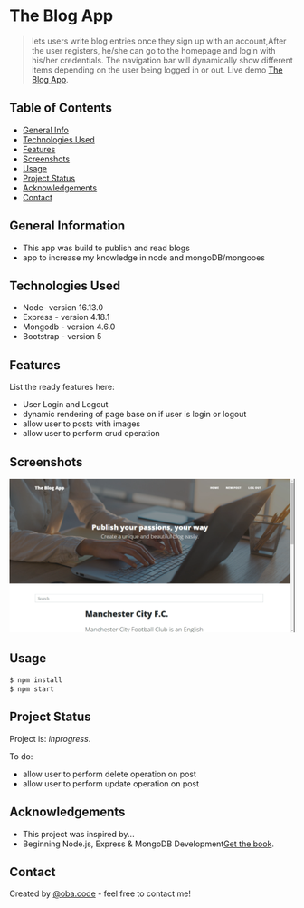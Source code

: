 # The Blog App
> lets users write blog entries once they sign up with an account,After the user registers, he/she can go to the homepage and login with his/her credentials. The navigation
 bar will dynamically show different items depending on the user being logged in or out.
> Live demo [The Blog App](https://vast-coast-06462.herokuapp.com/). <!-- If you have the project hosted somewhere, include the link here. -->

## Table of Contents
* [General Info](#general-information)
* [Technologies Used](#technologies-used)
* [Features](#features)
* [Screenshots](#screenshots)
* [Usage](#usage)
* [Project Status](#project-status)
* [Acknowledgements](#acknowledgements)
* [Contact](#contact)
<!-- * [License](#license) -->


## General Information
- This app was build to publish and read blogs 
- app to increase my knowledge in node and mongoDB/mongooes
<!-- You don't have to answer all the questions - just the ones relevant to your project. -->


## Technologies Used
* Node- version 16.13.0
* Express - version 4.18.1
* Mongodb - version 4.6.0
* Bootstrap - version 5


## Features
List the ready features here:
- User Login and Logout
- dynamic rendering of page base on if user is login or logout
- allow user to posts with images
- allow user to perform crud operation


## Screenshots
![Example screenshot](./public/assets/img/screenshot-blog-app.png)
<!-- If you have screenshots you'd like to share, include them here. -->


## Usage

```
$ npm install
$ npm start

```


## Project Status
Project is:  _inprogress_.



To do:
- allow user to perform delete operation on post
- allow user to perform update operation on post


## Acknowledgements
- This project was inspired by...
- Beginning Node.js, Express & MongoDB Development[Get the book](https://www.amazon.com/Beginning-Node-js-Express-MongoDB-Development/dp/1078379556).



## Contact
Created by [@oba.code]([https://www.flynerd.pl/](https://www.instagram.com/oba.code/)) - feel free to contact me!


<!-- Optional -->
<!-- ## License -->
<!-- This project is open source and available under the [... License](). -->

<!-- You don't have to include all sections - just the one's relevant to your project -->
